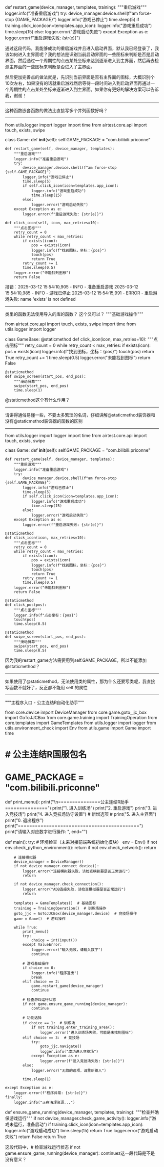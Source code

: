 def restart_game(device_manager, templates, training):
    """重启游戏"""
    logger.info("准备重启游戏")
    try:
        device_manager.device.shell(f"am force-stop {GAME_PACKAGE}")
        logger.info("游戏已停止")
        time.sleep(5)
        if training.click_icon(icon=templates.app_icon):
            logger.info("游戏重启成功")
            time.sleep(15)
        else:
            logger.error("游戏启动失败")
    except Exception as e:
        logger.error(f"重启游戏失败: {str(e)}")

通过这段代码，我能够成功的重启游戏并且进入启动界面，默认我已经登录了，我该如何进入主界面呢？我的想法是识别当前启动界面的一些图标来判断是否是启动界面，然后通过一个周期性的点击某处坐标来达到逐渐进入到主界面，然后再去检测主界面的一些图标来判断是否进入了主界面。

然后更加完善点的做法就是，先识别当前界面是否有主界面的图标，大概识别个 10次左右，如果没有的话就重启游戏然后等待一段时间进入到启动界面再通过一个周期性的点击某处坐标来逐渐进入到主界面。如果你有更好的解决方案可以告诉我，谢谢！

---

这种函数嵌套函数的做法比直接写多个并列函数好吗？

---

from utils.logger import logger
import time
from airtest.core.api import touch, exists, swipe


class Game:
    def __init__(self):
        self.GAME_PACKAGE = "com.bilibili.priconne"

    def restart_game(self, device_manager, templates):
        """重启游戏"""
        logger.info("准备重启游戏")
        try:
            device_manager.device.shell(f"am force-stop {self.GAME_PACKAGE}")
            logger.info("游戏已停止")
            time.sleep(5)
            if self.click_icon(icon=templates.app_icon):
                logger.info("游戏重启成功")
                time.sleep(15)
            else:
                logger.error("游戏启动失败")
        except Exception as e:
            logger.error(f"重启游戏失败: {str(e)}")

    def click_icon(self, icon, max_retries=10):
        """点击图标"""
        retry_count = 0
        while retry_count < max_retries:
            if exists(icon):
                pos = exists(icon)
                logger.info(f"找到图标，坐标：{pos}")
                touch(pos)
                return True
            retry_count += 1
            time.sleep(0.5)
        logger.error("未能找到图标")
        return False
报错：2025-03-12 15:54:10,905 - INFO - 准备重启游戏
2025-03-12 15:54:10,985 - INFO - 游戏已停止
2025-03-12 15:54:15,991 - ERROR - 重启游戏失败: name 'exists' is not defined

---

类里的函数无法使用导入的库的函数？
这个又可以？
"""基础游戏操作"""

from airtest.core.api import touch, exists, swipe
import time
from utils.logger import logger


class GameBase:
    @staticmethod
    def click_icon(icon, max_retries=10):
        """点击图标"""
        retry_count = 0
        while retry_count < max_retries:
            if exists(icon):
                pos = exists(icon)
                logger.info(f"找到图标，坐标：{pos}")
                touch(pos)
                return True
            retry_count += 1
            time.sleep(0.5)
        logger.error("未能找到图标")
        return False

    @staticmethod
    def swipe_screen(start_pos, end_pos):
        """滑动屏幕"""
        swipe(start_pos, end_pos)
        time.sleep(1)

@staticmethod这个有什么作用？

---

请讲得通俗易懂一些，不要太多繁琐的名词，仔细讲解@staticmethod装饰器和没有@staticmethod装饰器的函数的区别

---

from utils.logger import logger
import time
from airtest.core.api import touch, exists, swipe


class Game:
    def __init__(self):
        self.GAME_PACKAGE = "com.bilibili.priconne"

    def restart_game(self, device_manager, templates):
        """重启游戏"""
        logger.info("准备重启游戏")
        try:
            device_manager.device.shell(f"am force-stop {self.GAME_PACKAGE}")
            logger.info("游戏已停止")
            time.sleep(5)
            if self.click_icon(icon=templates.app_icon):
                logger.info("游戏重启成功")
                time.sleep(15)
            else:
                logger.error("游戏启动失败")
        except Exception as e:
            logger.error(f"重启游戏失败: {str(e)}")

    @staticmethod
    def click_icon(icon, max_retries=10):
        """点击图标"""
        retry_count = 0
        while retry_count < max_retries:
            if exists(icon):
                pos = exists(icon)
                logger.info(f"找到图标，坐标：{pos}")
                touch(pos)
                return True
            retry_count += 1
            time.sleep(0.5)
        logger.error("未能找到图标")
        return False

    @staticmethod
    def click_pos(pos):
        """点击坐标"""
        logger.info(f"点击坐标：{pos}")
        touch(pos)
        time.sleep(0.5)

    @staticmethod
    def swipe_screen(start_pos, end_pos):
        """滑动屏幕"""
        swipe(start_pos, end_pos)
        time.sleep(0.5)

因为我的restart_game方法需要用到self.GAME_PACKAGE，所以不能添加@staticmethod？

---

如果使用了@staticmethod，无法使用类的属性，那为什么还要写类呢，我直接写函数不就好了，反正都不能用 self 的属性

---

"""主程序入口 - 公主连结R自动化助手"""

from core.device import DeviceManager
from core.game.goto_jjc_box import GoToJJCBox
from core.game.training import TrainingOperation
from core.templates import GameTemplates
from utils.logger import logger
from utils.environment_check import Env
from utils.game import Game
import time

# # 公主连结R国服包名
# GAME_PACKAGE = "com.bilibili.priconne"


def print_menu():
    print("\n===============公主连结R助手===============")
    print("1. 进入训练场")
    print("2. 重启游戏")
    print("3. 进入竞技场")
    print("4. 进入竞技场防守设置")  # 新增选项
    # print("5. 进入主界面")
    print("0. 退出程序")
    print("===========================================")
    print("请输入对应数字进行操作: ", end="")


def main():
    try:
        # 环境检查（未来对接前端系统初始化模块）
        env = Env()
        if not env.check_python_environment():
            return
        if not env.check_network():
            return

        # 连接模拟器
        device_manager = DeviceManager()
        if not device_manager.connect_device():
            logger.error("连接模拟器失败，请检查模拟器是否正常运行")
            return

        if not device_manager.check_connection():
            logger.error("ADB连接失败，请检查模拟器是否正常运行")
            return

        templates = GameTemplates()  # 基础图标
        training = TrainingOperation()  # 训练场操作
        goto_jjc = GoToJJCBox(device_manager.device)  # 竞技场操作
        game = Game()  # 游戏操作

        while True:
            print_menu()
            try:
                choice = int(input())
            except ValueError:
                logger.error("输入无效，请输入数字")
                continue

            # 游戏基础操作
            if choice == 0:
                logger.info("程序退出")
                break
            elif choice == 2:
                game.restart_game(device_manager)
                continue

            # 检查游戏运行状态
            if not game.ensure_game_running(device_manager):
                continue

            # 功能选择
            if choice == 1:  # 训练场
                if not training.enter_training_area():
                    logger.error("进入训练场失败，可能是未找到图标")
            elif choice == 3:  # 竞技场
                try:
                    goto_jjc.navigate()
                    logger.info("成功进入竞技场")
                except Exception as e:
                    logger.error(f"进入竞技场失败: {str(e)}")
            else:
                logger.error("无效的选项，请重新输入")

            time.sleep(1)

    except Exception as e:
        logger.error(f"程序异常: {str(e)}")
    finally:
        logger.info("正在清理资源...")


def ensure_game_running(device_manager, templates, training):
    """检查并确保游戏运行"""
    if not device_manager.check_game_activity():
        logger.info("游戏未运行，准备启动")
        if training.click_icon(icon=templates.app_icon):
            logger.info("游戏启动成功")
            time.sleep(15)
            return True
        logger.error("游戏启动失败")
        return False
    return True

这段代码中，# 检查游戏运行状态             if not game.ensure_game_running(device_manager):                 continuez这一段代码是不是没有意义？